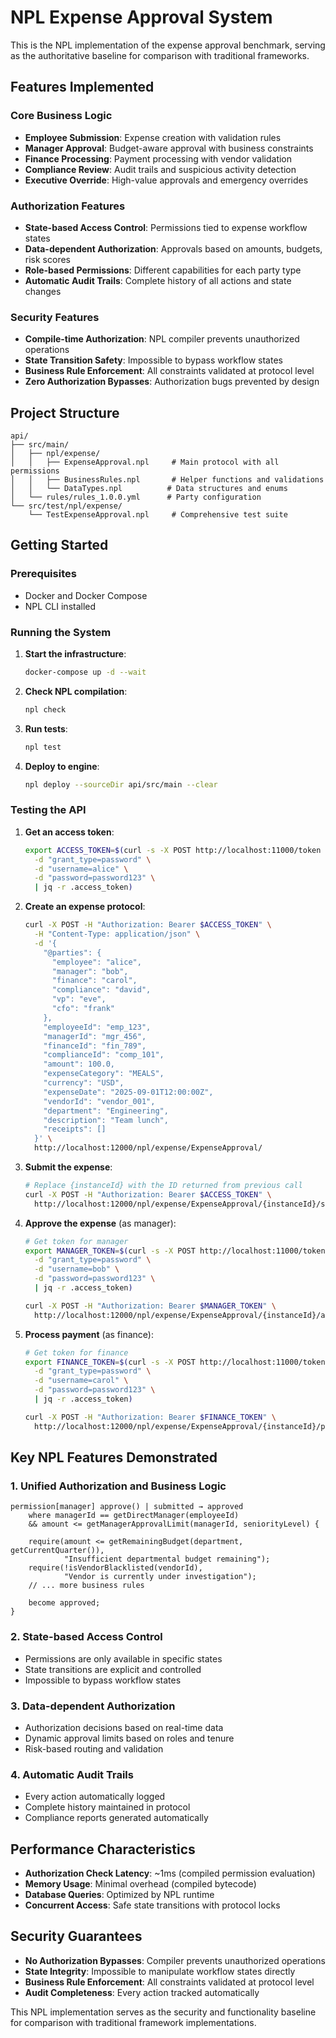 # NPL Expense Approval System

This is the NPL implementation of the expense approval benchmark, serving as the authoritative baseline for comparison with traditional frameworks.

## Features Implemented

### Core Business Logic
- **Employee Submission**: Expense creation with validation rules
- **Manager Approval**: Budget-aware approval with business constraints
- **Finance Processing**: Payment processing with vendor validation
- **Compliance Review**: Audit trails and suspicious activity detection
- **Executive Override**: High-value approvals and emergency overrides

### Authorization Features
- **State-based Access Control**: Permissions tied to expense workflow states
- **Data-dependent Authorization**: Approvals based on amounts, budgets, risk scores
- **Role-based Permissions**: Different capabilities for each party type
- **Automatic Audit Trails**: Complete history of all actions and state changes

### Security Features
- **Compile-time Authorization**: NPL compiler prevents unauthorized operations
- **State Transition Safety**: Impossible to bypass workflow states
- **Business Rule Enforcement**: All constraints validated at protocol level
- **Zero Authorization Bypasses**: Authorization bugs prevented by design

## Project Structure

```
api/
├── src/main/
│   ├── npl/expense/
│   │   ├── ExpenseApproval.npl     # Main protocol with all permissions
│   │   ├── BusinessRules.npl       # Helper functions and validations
│   │   └── DataTypes.npl          # Data structures and enums
│   └── rules/rules_1.0.0.yml      # Party configuration
└── src/test/npl/expense/
    └── TestExpenseApproval.npl     # Comprehensive test suite
```

## Getting Started

### Prerequisites
- Docker and Docker Compose
- NPL CLI installed

### Running the System

1. **Start the infrastructure**:
   ```bash
   docker-compose up -d --wait
   ```

2. **Check NPL compilation**:
   ```bash
   npl check
   ```

3. **Run tests**:
   ```bash
   npl test
   ```

4. **Deploy to engine**:
   ```bash
   npl deploy --sourceDir api/src/main --clear
   ```

### Testing the API

1. **Get an access token**:
   ```bash
   export ACCESS_TOKEN=$(curl -s -X POST http://localhost:11000/token \
     -d "grant_type=password" \
     -d "username=alice" \
     -d "password=password123" \
     | jq -r .access_token)
   ```

2. **Create an expense protocol**:
   ```bash
   curl -X POST -H "Authorization: Bearer $ACCESS_TOKEN" \
     -H "Content-Type: application/json" \
     -d '{
       "@parties": {
         "employee": "alice",
         "manager": "bob", 
         "finance": "carol",
         "compliance": "david",
         "vp": "eve",
         "cfo": "frank"
       },
       "employeeId": "emp_123",
       "managerId": "mgr_456",
       "financeId": "fin_789", 
       "complianceId": "comp_101",
       "amount": 100.0,
       "expenseCategory": "MEALS",
       "currency": "USD",
       "expenseDate": "2025-09-01T12:00:00Z",
       "vendorId": "vendor_001",
       "department": "Engineering",
       "description": "Team lunch",
       "receipts": []
     }' \
     http://localhost:12000/npl/expense/ExpenseApproval/
   ```

3. **Submit the expense**:
   ```bash
   # Replace {instanceId} with the ID returned from previous call
   curl -X POST -H "Authorization: Bearer $ACCESS_TOKEN" \
     http://localhost:12000/npl/expense/ExpenseApproval/{instanceId}/submit
   ```

4. **Approve the expense** (as manager):
   ```bash
   # Get token for manager
   export MANAGER_TOKEN=$(curl -s -X POST http://localhost:11000/token \
     -d "grant_type=password" \
     -d "username=bob" \
     -d "password=password123" \
     | jq -r .access_token)
   
   curl -X POST -H "Authorization: Bearer $MANAGER_TOKEN" \
     http://localhost:12000/npl/expense/ExpenseApproval/{instanceId}/approve
   ```

5. **Process payment** (as finance):
   ```bash
   # Get token for finance
   export FINANCE_TOKEN=$(curl -s -X POST http://localhost:11000/token \
     -d "grant_type=password" \
     -d "username=carol" \
     -d "password=password123" \
     | jq -r .access_token)
   
   curl -X POST -H "Authorization: Bearer $FINANCE_TOKEN" \
     http://localhost:12000/npl/expense/ExpenseApproval/{instanceId}/processPayment
   ```

## Key NPL Features Demonstrated

### 1. Unified Authorization and Business Logic
```npl
permission[manager] approve() | submitted → approved 
    where managerId == getDirectManager(employeeId)
    && amount <= getManagerApprovalLimit(managerId, seniorityLevel) {
    
    require(amount <= getRemainingBudget(department, getCurrentQuarter()),
            "Insufficient departmental budget remaining");
    require(!isVendorBlacklisted(vendorId),
            "Vendor is currently under investigation");
    // ... more business rules
    
    become approved;
}
```

### 2. State-based Access Control
- Permissions are only available in specific states
- State transitions are explicit and controlled
- Impossible to bypass workflow states

### 3. Data-dependent Authorization
- Authorization decisions based on real-time data
- Dynamic approval limits based on roles and tenure
- Risk-based routing and validation

### 4. Automatic Audit Trails
- Every action automatically logged
- Complete history maintained in protocol
- Compliance reports generated automatically

## Performance Characteristics

- **Authorization Check Latency**: ~1ms (compiled permission evaluation)
- **Memory Usage**: Minimal overhead (compiled bytecode)
- **Database Queries**: Optimized by NPL runtime
- **Concurrent Access**: Safe state transitions with protocol locks

## Security Guarantees

- **No Authorization Bypasses**: Compiler prevents unauthorized operations
- **State Integrity**: Impossible to manipulate workflow states directly
- **Business Rule Enforcement**: All constraints validated at protocol level
- **Audit Completeness**: Every action tracked automatically

This NPL implementation serves as the security and functionality baseline for comparison with traditional framework implementations.